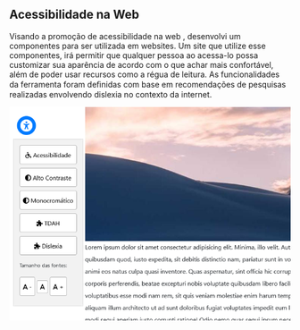 ## Acessibilidade na Web

Visando a promoção de acessibilidade na web , desenvolvi um componentes para ser utilizada em websites. Um site que utilize esse componentes, irá permitir que qualquer pessoa ao acessa-lo possa customizar sua aparência de acordo com o que achar mais confortável, além de poder usar recursos como a régua de leitura. As funcionalidades da ferramenta foram deﬁnidas com base em recomendações de pesquisas realizadas envolvendo dislexia no contexto da internet.

![Acessibilidade](https://github.com/cleisoncarlos/acessibilidade_web/blob/main/print.png)

